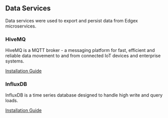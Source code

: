 ## Data Services

Data services were used to export and persist data from Edgex microservices.

### HiveMQ

HiveMQ is a MQTT broker - a messaging platform for fast, efficient and reliable data movement to and from connected IoT devices and enterprise systems.

[Installation Guide](./hivemq.md)

### InfluxDB

InfluxDB is a time series database designed to handle high write and query loads.

[Installation Guide](./influxdb.md)
